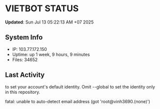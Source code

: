 # VIETBOT STATUS
**Updated**: Sun Jul 13 05:22:13 AM +07 2025

## System Info
- IP: 103.77.172.150
- Uptime: up 1 week, 9 hours, 9 minutes
- Files: 34652

## Last Activity

to set your account's default identity.
Omit --global to set the identity only in this repository.

fatal: unable to auto-detect email address (got 'root@vinh3690.(none)')
